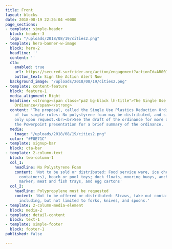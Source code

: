 ```yaml
---
title: Front
layout: blocks
date: 2018-08-19 22:26:04 +0000
page_sections:
- template: simple-header
  block: header-3
  logo: "/uploads/2018/08/19/cities2.png"
- template: hero-banner-w-image
  block: hero-2
  headline: ''
  content: ''
  cta:
    enabled: true
    url: https://secured.surfrider.org/action/engagement?actionId=AR0018002&id=701i00000018YoU
    button_text: Sign the Action Alert Now
  background_image: "/uploads/2018/08/19/cities2.png"
- template: content-feature
  block: feature-1
  media_alignment: Right
  headline: <strong><span class="pa2 bg-black lh-title">The Single Use Plastics Reduction
    Ordinance</span></strong>
  content: 'The proposal, called the Single Use Plastics Reduction Ordinance, is composed
    of two simple rules: No polystyrene foam may be distributed, and single-use utensils
    only upon request.<br><br>See the draft of the ordinance for more detail, or see
    the Powerpoint presentation for a brief summary of the ordinance. '
  media:
    image: "/uploads/2018/08/19/cities2.png"
  color: "#F8E71C"
- template: signup-bar
  block: cta-bar
- template: 2-column-text
  block: two-column-1
  col_1:
    headline: No Polystyrene Foam
    content: 'Not to be sold or distributed: Food service ware, ice chests (or similar
      containers), beach or pool toys; dock floats, mooring buoys, anchors, and navigation
      marker; meat and fish trays, and egg cartons'
  col_2:
    headline: Polypropylene must be requested
    content: 'Not to be offered or distributed: Straws, take-out containers, and utensils,
      including, but not limited to forks, knives, and spoons.'
- template: 2-column-media-element
  block: media-2
- template: detail-content
  block: text-1
- template: simple-footer
  block: footer-1
published: false

---
```

